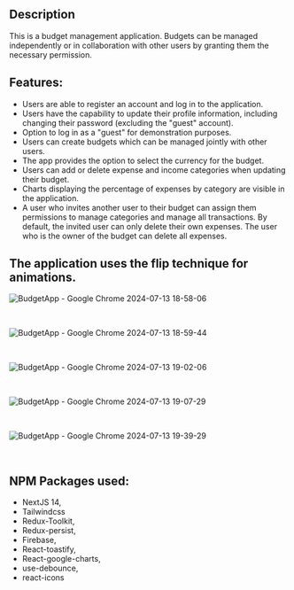 ## Description
This is a budget management application. Budgets can be managed independently or in collaboration with other users by granting them the necessary permission.

## Features:
- Users are able to register an account and log in to the application.
- Users have the capability to update their profile information, including changing their password (excluding the "guest" account).
- Option to log in as a "guest" for demonstration purposes.
- Users can create budgets which can be managed jointly with other users.
- The app provides the option to select the currency for the budget.
- Users can add or delete expense and income categories when updating their budget.
- Charts displaying the percentage of expenses by category are visible in the application.
- A user who invites another user to their budget can assign them permissions to manage categories and manage all transactions. By default, the invited user can only delete their own expenses. The user who is the owner of the budget can delete all expenses.

## The application uses the flip technique for animations.
![BudgetApp - Google Chrome 2024-07-13 18-58-06](https://github.com/user-attachments/assets/8662f55b-5ee2-455d-905f-9ed8b93259bf) <p>&nbsp;</p>

![BudgetApp - Google Chrome 2024-07-13 18-59-44](https://github.com/user-attachments/assets/7933c3d4-c892-44fd-9370-3c69144ba467) <p>&nbsp;</p>
![BudgetApp - Google Chrome 2024-07-13 19-02-06](https://github.com/user-attachments/assets/81652d81-439c-4001-be1e-e0b40aeb3aab)  <p>&nbsp;</p>
![BudgetApp - Google Chrome 2024-07-13 19-07-29](https://github.com/user-attachments/assets/e0174920-2a18-42d6-a460-7047d9d423d7)  <p>&nbsp;</p>
![BudgetApp - Google Chrome 2024-07-13 19-39-29](https://github.com/user-attachments/assets/7ee0b487-c460-4cef-a4bc-1233f393b003)  <p>&nbsp;</p>


## NPM Packages used:
- NextJS 14,
- Tailwindcss
- Redux-Toolkit,
- Redux-persist,
- Firebase,
- React-toastify,
- React-google-charts,
- use-debounce,
- react-icons





